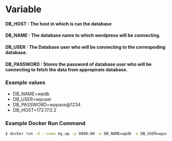 # Variable 

#### DB_HOST : The host in which is run the database 

#### DB_NAME : The database name to which wordpress will be connecting.

#### DB_USER : The Database user who will be connecting to the correspoding database.

#### DB_PASSWORD : Stores the password of database user who will be connecting to fetch the data from appropirate database. 


### Example values
- DB_NAME=wpdb
- DB_USER=wpuser
- DB_PASSWORD=wppass@1234
- DB_HOST=172.17.0.2

### Example Docker Run Command
```sh
$ docker run -d --name my_wp -p 8080:80 -e DB_NAME=wpdb -e DB_USER=wpuser -e DB_PASSWORD=wppass@1234 -e DB_HOST=172.17.0.2  my_wordpress:v1
```
